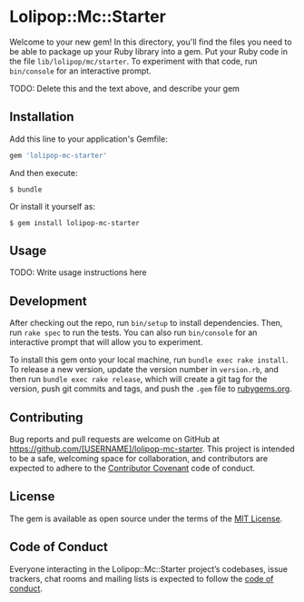 # Lolipop::Mc::Starter

Welcome to your new gem! In this directory, you'll find the files you need to be able to package up your Ruby library into a gem. Put your Ruby code in the file `lib/lolipop/mc/starter`. To experiment with that code, run `bin/console` for an interactive prompt.

TODO: Delete this and the text above, and describe your gem

## Installation

Add this line to your application's Gemfile:

```ruby
gem 'lolipop-mc-starter'
```

And then execute:

    $ bundle

Or install it yourself as:

    $ gem install lolipop-mc-starter

## Usage

TODO: Write usage instructions here

## Development

After checking out the repo, run `bin/setup` to install dependencies. Then, run `rake spec` to run the tests. You can also run `bin/console` for an interactive prompt that will allow you to experiment.

To install this gem onto your local machine, run `bundle exec rake install`. To release a new version, update the version number in `version.rb`, and then run `bundle exec rake release`, which will create a git tag for the version, push git commits and tags, and push the `.gem` file to [rubygems.org](https://rubygems.org).

## Contributing

Bug reports and pull requests are welcome on GitHub at https://github.com/[USERNAME]/lolipop-mc-starter. This project is intended to be a safe, welcoming space for collaboration, and contributors are expected to adhere to the [Contributor Covenant](http://contributor-covenant.org) code of conduct.

## License

The gem is available as open source under the terms of the [MIT License](https://opensource.org/licenses/MIT).

## Code of Conduct

Everyone interacting in the Lolipop::Mc::Starter project’s codebases, issue trackers, chat rooms and mailing lists is expected to follow the [code of conduct](https://github.com/[USERNAME]/lolipop-mc-starter/blob/master/CODE_OF_CONDUCT.md).
